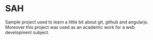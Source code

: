 # SAH

Sample project used to learn a little bit about git, github and angularjs. Moreover this project was used as an academic work for a web development subject.
